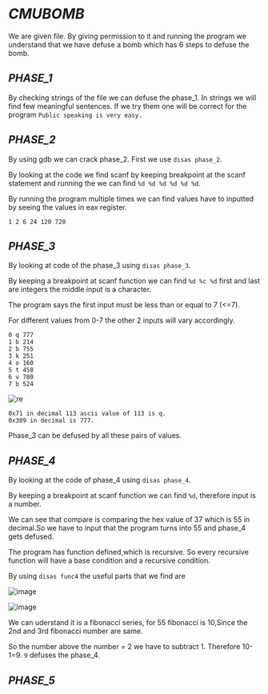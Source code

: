 # ***CMUBOMB***

We are given file. By giving permission to it and running the program we understand that we have defuse a bomb which has 6 steps to defuse the bomb.

## *PHASE_1*

By checking strings of the file we can defuse the phase_1. In strings we will find few meaningful sentences.
If we try them one will be correct for the program ```Public speaking is very easy.```

## *PHASE_2*

By using gdb we can crack phase_2. First we use `disas phase_2`.

By looking at the code we find scanf by keeping breakpoint at the scanf statement and running the we can find ``%d %d %d %d %d %d``.

By running the program multiple times we can find values have to inputted by seeing the values in eax register.

```1 2 6 24 120 720```

## *PHASE_3*

By looking at code of the phase_3 using `disas phase_3`.

By keeping a breakpoint at scanf function we can find ``%d %c %d`` first and last are integers the middle input is a character.

The program says the first input must be less than or equal to 7 (<=7).

For different values from 0-7 the other 2 inputs will vary accordingly.
```
0 q 777
1 b 214
2 b 755
3 k 251
4 o 160
5 t 458
6 v 780
7 b 524
```
![re](https://user-images.githubusercontent.com/73250884/109410932-747f9000-79c4-11eb-99de-ec57fc5d0341.png)

```
0x71 in decimal 113 ascii value of 113 is q.
0x309 in decimal is 777.
```

Phase_3 can be defused by all these pairs of values.

## *PHASE_4*

By looking at the code of phase_4 using ```disas phase_4```.

By keeping a breakpoint at scanf function we can find ``%d``, therefore input is a number.

We can see that compare is comparing the hex value of 37 which is 55 in decimal.So we have to input that the program turns into 55 and phase_4 gets defused.

The program has function defined,which is recursive. So every recursive function will have a base condition and a recursive condition.

By using ``disas func4`` the useful parts that we find are

![image](https://user-images.githubusercontent.com/73250884/109544071-1ef2d280-7aed-11eb-9c85-7d08870ad168.png)

![image](https://user-images.githubusercontent.com/73250884/109544527-adffea80-7aed-11eb-8dd5-396c9917e892.png)
 
We can uderstand it is a fibonacci series, for 55 fibonacci is 10,Since the 2nd and 3rd fibonacci number are same.

So the number above the number = 2 we have to subtract 1. Therefore 10-1=9. ``9`` defuses the phase_4.

## *PHASE_5*
